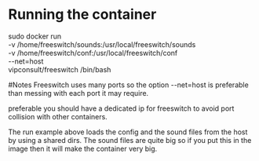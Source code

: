 # Running the container

sudo docker run \
	-v /home/freeswitch/sounds:/usr/local/freeswitch/sounds \
	-v /home/freeswitch/conf:/usr/local/freeswitch/conf \
	--net=host \
	vipconsult/freeswitch /bin/bash

#Notes
Freeswitch uses many ports so the option --net=host is preferable than messing with each port it may require.

preferable you should have a dedicated ip for freeswitch to avoid port collision with other containers.

The run example above loads the config and the sound files from the host by using a shared dirs.
The sound files are quite big so if you put this in the image then it will make the container very big.